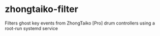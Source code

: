 # zhongtaiko-filter
Filters ghost key events from ZhongTaiko [Pro] drum controllers using a root-run systemd service
